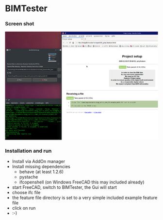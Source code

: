 # BIMTester
### Screen shot
![BIMTester screen](screen.png "BIMTester in action")


### Installation and run
+ Install via AddOn manager
+ Install missing dependencies
    + behave (at least 1.2.6)
    + pystache
    + ifcopenshell (on Windows FreeCAD this may included already)
+ start FreeCAD, switch to BIMTester, the Gui will start
+ choose ifc file
+ the feature file directory is set to a very simple included example feature file
+ click on run
+ :-)
